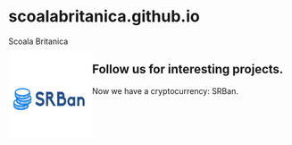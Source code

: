 # scoalabritanica.github.io
Scoala Britanica



<a href="https://github.com/scoalabritanica/srban"><img align="left" width="150" height="150" src="https://raw.githubusercontent.com/scoalabritanica/srban/main/logo.png"></a>


## Follow us for interesting projects.

Now we have a cryptocurrency: SRBan.



